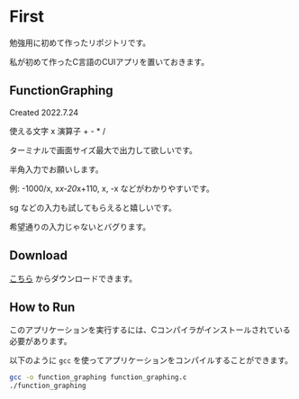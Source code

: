 # First
勉強用に初めて作ったリポジトリです。

私が初めて作ったC言語のCUIアプリを置いておきます。

## FunctionGraphing
Created 2022.7.24

使える文字 x 演算子 + - * /

ターミナルで画面サイズ最大で出力して欲しいです。

半角入力でお願いします。

例: -1000/x, x*x-20*x+110, x, -x などがわかりやすいです。

sg などの入力も試してもらえると嬉しいです。

希望通りの入力じゃないとバグります。

## Download
[こちら](https://github.com/masaru-gif/first/releases)
からダウンロードできます。

## How to Run
このアプリケーションを実行するには、Cコンパイラがインストールされている必要があります。

以下のように `gcc` を使ってアプリケーションをコンパイルすることができます。

```sh
gcc -o function_graphing function_graphing.c
./function_graphing
